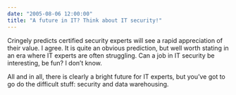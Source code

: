 ```yaml
---
date: "2005-08-06 12:00:00"
title: "A future in IT? Think about IT security!"
---
```




Cringely predicts certified security experts will see a rapid appreciation of their value. I agree. It is quite an obvious prediction, but well worth stating in an era where IT experts are often struggling. Can a job in IT security be interesting, be fun? I don&rsquo;t know.

All and in all, there is clearly a bright future for IT experts, but you&rsquo;ve got to go do the difficult stuff: security and data warehousing.

